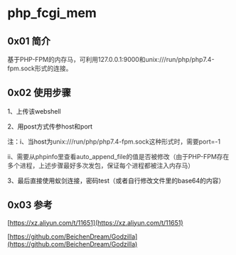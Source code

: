 # php_fcgi_mem
## 0x01 简介
基于<font style="color:rgb(51, 51, 51);">PHP-FPM的内存马，可利用127.0.0.1:9000和unix:///run/php/php7.4-fpm.sock形式的连接。</font>

## 0x02 使用步骤
1、上传该webshell

2、用post方式传参host和port

注：i、当host为<font style="color:rgb(51, 51, 51);">unix:///run/php/php7.4-fpm.sock这种形式时，需要port=-1</font>

<font style="color:rgb(51, 51, 51);">ii、需要从phpinfo里查看auto_append_file的值是否被修改（由于PHP-FPM存在多个进程，上述步骤最好多次发包，保证每个进程都被注入内存马）</font>

3、最后直接使用蚁剑连接，密码test（或者自行修改文件里的base64的内容）

## 0x03 参考
[https://xz.aliyun.com/t/11651](https://xz.aliyun.com/t/11651)

[https://github.com/BeichenDream/Godzilla](https://github.com/BeichenDream/Godzilla)

